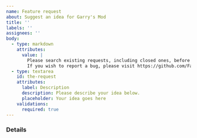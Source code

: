 ```yaml
---
name: Feature request
about: Suggest an idea for Garry's Mod
title: ''
labels: ''
assignees: ''
body:
  - type: markdown
    attributes:
      value: |
        Please search existing requests, including closed ones, before opening a new request!
        If you wish to report a bug, please visit https://github.com/Facepunch/garrysmod-issues
  - type: textarea
    id: the-request
    attributes:
      label: Description
      description: Please describe your idea below.
      placeholder: Your idea goes here
    validations:
      required: true
---
```


### Details
<!-- Include your request below. Please search existing requests, including closed ones, before opening a new request -->
<!-- PUT YOUR TEXT !!!AFTER!!! THIS LINE. THIS IS A COMMENT THAT WILL BE INVISIBLE. -->
